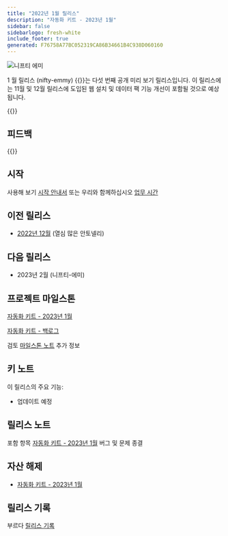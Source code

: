 ```yaml
---
title: "2022년 1월 릴리스"
description: "자동화 키트 - 2023년 1월"
sidebar: false
sidebarlogo: fresh-white
include_footer: true
generated: F76758A77BC052319CA86B34661B4C938D060160
---
```


<div class="optional">

![니프티 에미](/images/nifty-emmy.png)

1 월 릴리스 (nifty-emmy) {{<product-name>}}는 다섯 번째 공개 미리 보기 릴리스입니다. 이 릴리스에는 11월 및 12월 릴리스에 도입된 웹 설치 및 데이터 팩 기능 개선이 포함될 것으로 예상됩니다.

</div>

<div class="optional">

{{<presentationStyles>}}

## 피드백

{{<questions name="/content/ko/releases/january-2023.json" completed="피드백을 제공해 주셔서 감사합니다." showNavigationButtons="false" locale="ko">}}

</div>

<div class="optional">

## 시작

사용해 보기 [시작 안내서](/ko/get-started) 또는 우리와 함께하십시오 [업무 시간](/ko/office-hours)

## 이전 릴리스

- [2022년 12월](/ko/releases/december-2022) (열심 많은 안토넬리)

## 다음 릴리스

- 2023년 2월 (니프티-에미)

## 프로젝트 마일스톤

[자동화 키트 - 2023년 1월](https://github.com/orgs/microsoft/projects/486/views/9)

[자동화 키트 - 백로그](https://github.com/orgs/microsoft/projects/486/views/1)

검토 [마일스톤 노트](/ko/releases/milestones) 추가 정보

## 키 노트

이 릴리스의 주요 기능:

- 업데이트 예정

## 릴리스 노트

포함 항목 [자동화 키트 - 2023년 1월](https://github.com/microsoft/powercat-automation-kit/releases/tag/AutomationKit-January2023) 버그 및 문제 종결

## 자산 해제

- [자동화 키트 - 2023년 1월](https://github.com/microsoft/powercat-automation-kit/releases/tag/AutomationKit-January2023)

## 릴리스 기록

부르다 [릴리스 기록](/ko/releases)

</div>
